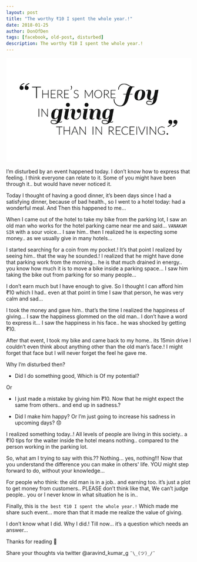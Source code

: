 ```yaml
---
layout: post
title: "The worthy ₹10 I spent the whole year.!"
date: 2018-01-25
author: DonOfDen
tags: [facebook, old-post, disturbed]
description: The worthy ₹10 I spent the whole year.!
---
```


![blog-head-image](/images/the-worthy-rs10-i-spent-the-whole-year.jpg)

I’m disturbed by an event happened today. I don’t know how to express that feeling. I think everyone can relate to it. Some of you might have been through it.. but would have never noticed it.

Today I thought of having a good dinner, it’s been days since I had a satisfying dinner, because of bad health., so I went to a hotel today: had a wonderful meal. And Then this happened to me...

When I came out of the hotel to take my bike from the parking lot, I saw an old man who works for the hotel parking came near me and said... `VANAKAM SIR` with a sour voice... I saw him.. then I realized he is expecting some money.. as we usually give in many hotels...

I started searching for a coin from my pocket.! It’s that point I realized by seeing him.. that the way he sounded.! I realized that he might have done that parking work from the morning... he is that much drained in energy.. you know how much it is to move a bike inside a parking space... I saw him taking the bike out from parking for so many people...

I don’t earn much but I have enough to give. So I thought I can afford him ₹10 which I had.. even at that point in time I saw that person, he was very calm and sad...

I took the money and gave him.. that’s the time I realized the happiness of giving... I saw the happiness glommed on the old man.. I don’t have a word to express it... I saw the happiness in his face.. he was shocked by getting ₹10.

After that event, I took my bike and came back to my home.. its 15min drive I couldn’t even think about anything other than the old man’s face.! I might forget that face but I will never forget the feel he gave me.

Why I’m disturbed then?

- Did I do something good, Which is Of my potential?

Or

- I just made a mistake by giving him ₹10. Now that he might expect the same from others.. and end up in sadness.?

- Did I make him happy? Or I’m just going to increase his sadness in upcoming days? 😞

I realized something today..! All levels of people are living in this society.. a ₹10 tips for the waiter inside the hotel means nothing.. compared to the person working in the parking lot.

So, what am I trying to say with this.?? Nothing... yes, nothing!!! Now that you understand the difference you can make in others' life. YOU might step forward to do, without your knowledge...

For people who think: the old man is in a job.. and earning too. it’s just a plot to get money from customers.. PLEASE don’t think like that, We can’t judge people.. you or I never know in what situation he is in..

Finally, this is `the best ₹10 I spent the whole year.!` Which made me share such event... more than that it made me realize the value of giving.

I don’t know what I did. Why I did.! Till now... it’s a question which needs an answer...

Thanks for reading 🙏

Share your thoughts via twitter @aravind_kumar_g ``¯\_(ツ)_/¯``
